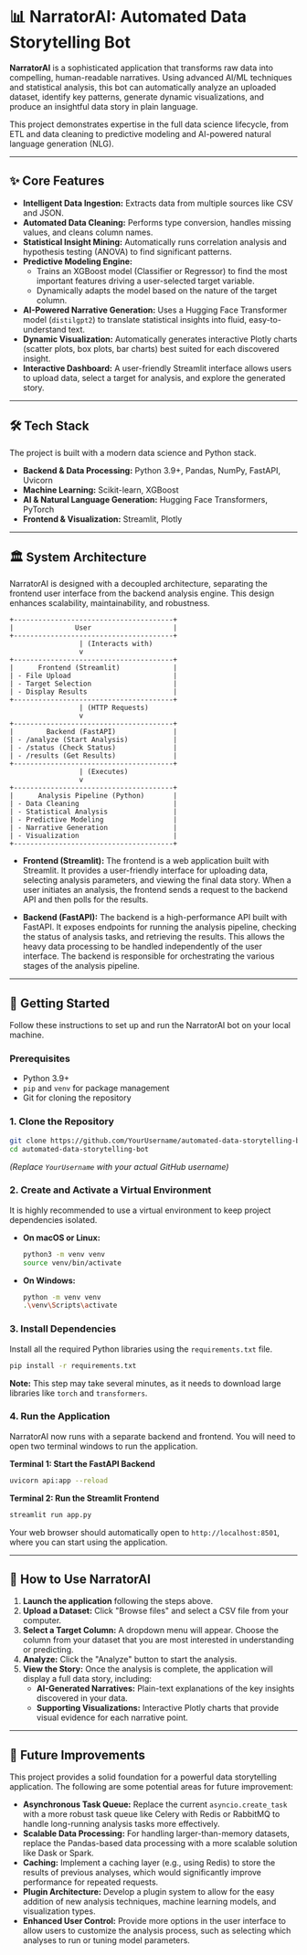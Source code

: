 # 📊 NarratorAI: Automated Data Storytelling Bot

**NarratorAI** is a sophisticated application that transforms raw data into compelling, human-readable narratives. Using advanced AI/ML techniques and statistical analysis, this bot can automatically analyze an uploaded dataset, identify key patterns, generate dynamic visualizations, and produce an insightful data story in plain language.

This project demonstrates expertise in the full data science lifecycle, from ETL and data cleaning to predictive modeling and AI-powered natural language generation (NLG).

---

## ✨ Core Features

*   **Intelligent Data Ingestion:** Extracts data from multiple sources like CSV and JSON.
*   **Automated Data Cleaning:** Performs type conversion, handles missing values, and cleans column names.
*   **Statistical Insight Mining:** Automatically runs correlation analysis and hypothesis testing (ANOVA) to find significant patterns.
*   **Predictive Modeling Engine:**
    *   Trains an XGBoost model (Classifier or Regressor) to find the most important features driving a user-selected target variable.
    *   Dynamically adapts the model based on the nature of the target column.
*   **AI-Powered Narrative Generation:** Uses a Hugging Face Transformer model (`distilgpt2`) to translate statistical insights into fluid, easy-to-understand text.
*   **Dynamic Visualization:** Automatically generates interactive Plotly charts (scatter plots, box plots, bar charts) best suited for each discovered insight.
*   **Interactive Dashboard:** A user-friendly Streamlit interface allows users to upload data, select a target for analysis, and explore the generated story.

---

## 🛠️ Tech Stack

The project is built with a modern data science and Python stack.

- **Backend & Data Processing:** Python 3.9+, Pandas, NumPy, FastAPI, Uvicorn
- **Machine Learning:** Scikit-learn, XGBoost
- **AI & Natural Language Generation:** Hugging Face Transformers, PyTorch
- **Frontend & Visualization:** Streamlit, Plotly

---

## 🏛️ System Architecture

NarratorAI is designed with a decoupled architecture, separating the frontend user interface from the backend analysis engine. This design enhances scalability, maintainability, and robustness.

```
+---------------------------------------+
|               User                    |
+---------------------------------------+
                 | (Interacts with)
                 v
+---------------------------------------+
|      Frontend (Streamlit)             |
| - File Upload                         |
| - Target Selection                    |
| - Display Results                     |
+---------------------------------------+
                 | (HTTP Requests)
                 v
+---------------------------------------+
|        Backend (FastAPI)              |
| - /analyze (Start Analysis)           |
| - /status (Check Status)              |
| - /results (Get Results)              |
+---------------------------------------+
                 | (Executes)
                 v
+---------------------------------------+
|      Analysis Pipeline (Python)       |
| - Data Cleaning                       |
| - Statistical Analysis                |
| - Predictive Modeling                 |
| - Narrative Generation                |
| - Visualization                       |
+---------------------------------------+
```

*   **Frontend (Streamlit):** The frontend is a web application built with Streamlit. It provides a user-friendly interface for uploading data, selecting analysis parameters, and viewing the final data story. When a user initiates an analysis, the frontend sends a request to the backend API and then polls for the results.

*   **Backend (FastAPI):** The backend is a high-performance API built with FastAPI. It exposes endpoints for running the analysis pipeline, checking the status of analysis tasks, and retrieving the results. This allows the heavy data processing to be handled independently of the user interface. The backend is responsible for orchestrating the various stages of the analysis pipeline.

---

## 🚀 Getting Started

Follow these instructions to set up and run the NarratorAI bot on your local machine.

### Prerequisites

*   Python 3.9+
*   `pip` and `venv` for package management
*   Git for cloning the repository

### 1. Clone the Repository

```bash
git clone https://github.com/YourUsername/automated-data-storytelling-bot.git
cd automated-data-storytelling-bot
```
*(Replace `YourUsername` with your actual GitHub username)*

### 2. Create and Activate a Virtual Environment

It is highly recommended to use a virtual environment to keep project dependencies isolated.

*   **On macOS or Linux:**
    ```bash
    python3 -m venv venv
    source venv/bin/activate
    ```

*   **On Windows:**
    ```bash
    python -m venv venv
    .\venv\Scripts\activate
    ```

### 3. Install Dependencies

Install all the required Python libraries using the `requirements.txt` file.

```bash
pip install -r requirements.txt
```
**Note:** This step may take several minutes, as it needs to download large libraries like `torch` and `transformers`.

### 4. Run the Application

NarratorAI now runs with a separate backend and frontend. You will need to open two terminal windows to run the application.

**Terminal 1: Start the FastAPI Backend**

```bash
uvicorn api:app --reload
```

**Terminal 2: Run the Streamlit Frontend**

```bash
streamlit run app.py
```

Your web browser should automatically open to `http://localhost:8501`, where you can start using the application.

---

## 📖 How to Use NarratorAI

1.  **Launch the application** following the steps above.
2.  **Upload a Dataset:** Click "Browse files" and select a CSV file from your computer.
3.  **Select a Target Column:** A dropdown menu will appear. Choose the column from your dataset that you are most interested in understanding or predicting.
4.  **Analyze:** Click the "Analyze" button to start the analysis.
5.  **View the Story:** Once the analysis is complete, the application will display a full data story, including:
    *   **AI-Generated Narratives:** Plain-text explanations of the key insights discovered in your data.
    *   **Supporting Visualizations:** Interactive Plotly charts that provide visual evidence for each narrative point.

---

## 🔮 Future Improvements

This project provides a solid foundation for a powerful data storytelling application. The following are some potential areas for future improvement:

*   **Asynchronous Task Queue:** Replace the current `asyncio.create_task` with a more robust task queue like Celery with Redis or RabbitMQ to handle long-running analysis tasks more effectively.
*   **Scalable Data Processing:** For handling larger-than-memory datasets, replace the Pandas-based data processing with a more scalable solution like Dask or Spark.
*   **Caching:** Implement a caching layer (e.g., using Redis) to store the results of previous analyses, which would significantly improve performance for repeated requests.
*   **Plugin Architecture:** Develop a plugin system to allow for the easy addition of new analysis techniques, machine learning models, and visualization types.
*   **Enhanced User Control:** Provide more options in the user interface to allow users to customize the analysis process, such as selecting which analyses to run or tuning model parameters.
